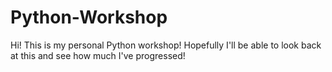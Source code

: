# Python-Workshop
Hi! This is my personal Python workshop! Hopefully I'll be able to look back at this and see how much I've progressed!
